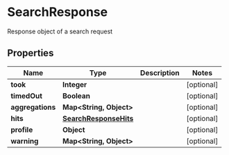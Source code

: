 

# SearchResponse

Response object of a search request
## Properties

Name | Type | Description | Notes
------------ | ------------- | ------------- | -------------
**took** | **Integer** |  |  [optional]
**timedOut** | **Boolean** |  |  [optional]
**aggregations** | **Map&lt;String, Object&gt;** |  |  [optional]
**hits** | [**SearchResponseHits**](SearchResponseHits.md) |  |  [optional]
**profile** | **Object** |  |  [optional]
**warning** | **Map&lt;String, Object&gt;** |  |  [optional]



